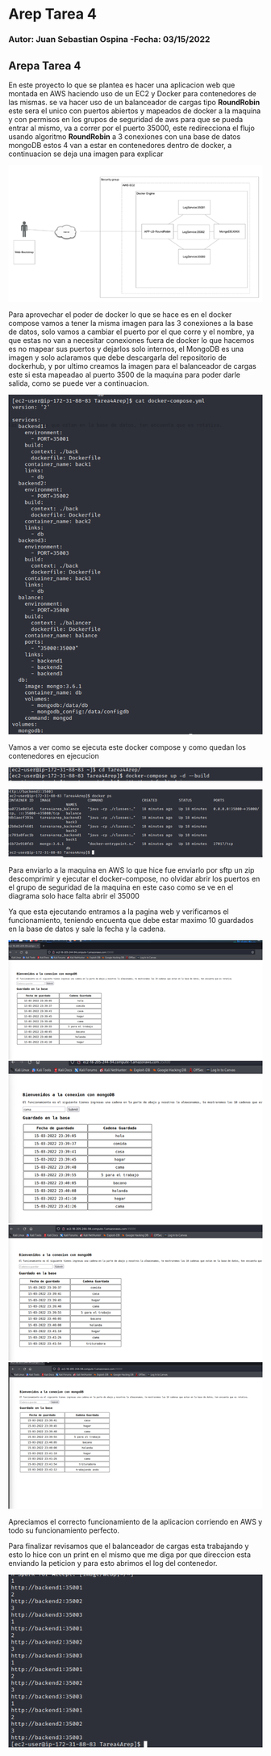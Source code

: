 # Arep Tarea 4

### Autor: Juan Sebastian Ospina  -Fecha:  03/15/2022

## **Arepa Tarea 4**

En este proyecto lo que se plantea es hacer una aplicacion web que montada en AWS
haciendo uso de un EC2 y Docker para contenedores de las mismas. se va hacer uso de un balanceador de cargas tipo **RoundRobin**
este sera el unico con puertos abiertos y mapeados de docker a la maquina y con permisos en los grupos de seguridad de aws para que se pueda entrar al mismo, va a correr por el puerto 35000, este redirecciona el flujo usando algoritmo **RoundRobin** a 3 conexiones con una base de datos mongoDB estos 4 van a estar en contenedores dentro de docker, a continuacion se deja una imagen para explicar

![](img/Imagen1.png)


Para aprovechar el poder de docker lo que se hace es en el docker compose vamos a tener la misma imagen para las 3 conexiones a la base de datos, solo vamos a cambiar el puerto por el que corre  y el nombre, ya que estas no van a necesitar conexiones fuera de docker lo que hacemos es no mapear sus puertos y dejarlos solo internos, el MongoDB es una imagen y solo aclaramos que debe descargarla del repositorio de dockerhub, y por ultimo creamos la imagen para el balanceador de cargas este si esta mapeadao al puerto 3500 de la maquina para poder darle salida, como se puede ver a continuacion.

![](img/Imagen9.png)

Vamos a ver como se ejecuta este docker compose y como quedan los contenedores en ejecucion

![](img/Imagen7.png)

![](img/Imagen8.png)

Para enviarlo a la maquina en AWS lo que hice fue enviarlo por sftp un zip descomprimir y ejecutar el docker-compose, no olvidar abrir los puertos en el grupo de seguridad de la maquina en este caso como se ve en el diagrama solo hace falta abrir el 35000

Ya que esta ejecutando entramos a la pagina web y verificamos el funcionamiento, teniendo encuenta que debe estar maximo 10 guardados en la base de datos y sale la fecha y la cadena.

![](img/Imagen2.png)
![](img/Imagen3.png)
![](img/Imagen4.png)
![](img/Imagen5.png)

Apreciamos el correcto funcionamiento de la aplicacion corriendo en AWS y todo su funcionamiento perfecto.

Para finalizar revisamos que el balanceador de cargas esta trabajando y esto lo hice con un print en el mismo que me diga por que direccion esta enviando la peticion y para esto abrimos el log del contenedor.

![](img/Imagen6.png)

